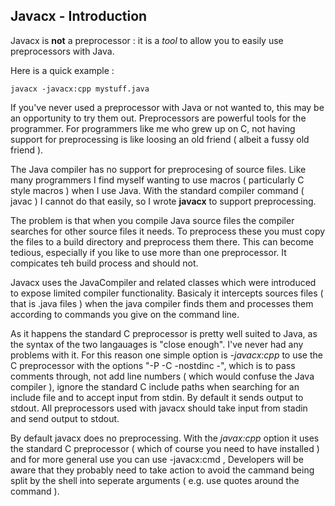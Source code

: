 Javacx - Introduction
---------------------

Javacx is **not** a preprocessor : it is a *tool* to allow you to easily use preprocessors with Java.

Here is a quick example :

~~~~ {.shell}
javacx -javacx:cpp mystuff.java
~~~~

If you've never used a preprocessor with Java or not wanted to, this may be an opportunity to try them out. Preprocessors are powerful tools for the programmer. For programmers like me who grew up on C, not having support for preprocessing is like loosing an old friend ( albeit a fussy old friend ).

The Java compiler has no support for preprocesing of source files. Like many programmers I find myself wanting to use macros ( particularly C style macros ) when I use Java. With the standard compiler command ( javac ) I cannot do that easily, so I wrote **javacx** to support preprocessing.

The problem is that when you compile Java source files the compiler searches for other source files it needs. To preprocess these you must copy the files to a build directory and preprocess them there. This can become tedious, especially if you like to use more than one preprocessor. It compicates teh build process and should not.

Javacx uses the JavaCompiler and related classes which were introduced to expose limited compiler functionality. Basicaly it intercepts sources files ( that is .java files ) when the java compiler finds them and processes them according to commands you give on the command line.

As it happens the standard C preprocessor is pretty well suited to Java, as the syntax of the two langauages is "close enough". I've never had any problems with it. For this reason one simple option is *-javacx:cpp* to use the C preprocessor with the options "-P -C -nostdinc -", which is to pass comments through, not add line numbers ( which would confuse the Java compiler ), ignore the standard C include paths when searching for an include file and to accept input from stdin. By default it sends output to stdout. All preprocessors used with javacx should take input from stadin and send output to stdout.

By default javacx does no preprocessing. With the *javax:cpp* option it uses the standard C preprocessor ( which of course you need to have installed ) and for more general use you can use -javacx:cmd <command>, Developers will be aware that they probably need to take action to avoid the cammand being split by the shell into seperate arguments ( e.g. use quotes around the command ).
